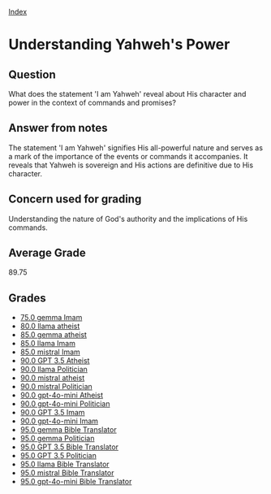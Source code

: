 
[Index](../index.md)
# Understanding Yahweh's Power
## Question
What does the statement 'I am Yahweh' reveal about His character and power in the context of commands and promises?

## Answer from notes
The statement 'I am Yahweh' signifies His all-powerful nature and serves as a mark of the importance of the events or commands it accompanies. It reveals that Yahweh is sovereign and His actions are definitive due to His character.

## Concern used for grading
Understanding the nature of God's authority and the implications of His commands.

## Average Grade
89.75

## Grades
 * [75.0 gemma Imam](../answers/gemma_Imam/Understanding_Yahweh's_Power.md)
 * [80.0 llama atheist](../answers/llama_atheist/Understanding_Yahweh's_Power.md)
 * [85.0 gemma atheist](../answers/gemma_atheist/Understanding_Yahweh's_Power.md)
 * [85.0 llama Imam](../answers/llama_Imam/Understanding_Yahweh's_Power.md)
 * [85.0 mistral Imam](../answers/mistral_Imam/Understanding_Yahweh's_Power.md)
 * [90.0 GPT 3.5 Atheist](../answers/GPT_3.5_Atheist/Understanding_Yahweh's_Power.md)
 * [90.0 llama Politician](../answers/llama_Politician/Understanding_Yahweh's_Power.md)
 * [90.0 mistral atheist](../answers/mistral_atheist/Understanding_Yahweh's_Power.md)
 * [90.0 mistral Politician](../answers/mistral_Politician/Understanding_Yahweh's_Power.md)
 * [90.0 gpt-4o-mini Atheist](../answers/gpt-4o-mini_Atheist/Understanding_Yahweh's_Power.md)
 * [90.0 gpt-4o-mini Politician](../answers/gpt-4o-mini_Politician/Understanding_Yahweh's_Power.md)
 * [90.0 GPT 3.5 Imam](../answers/GPT_3.5_Imam/Understanding_Yahweh's_Power.md)
 * [90.0 gpt-4o-mini Imam](../answers/gpt-4o-mini_Imam/Understanding_Yahweh's_Power.md)
 * [95.0 gemma Bible Translator](../answers/gemma_Bible_Translator/Understanding_Yahweh's_Power.md)
 * [95.0 gemma Politician](../answers/gemma_Politician/Understanding_Yahweh's_Power.md)
 * [95.0 GPT 3.5 Bible Translator](../answers/GPT_3.5_Bible_Translator/Understanding_Yahweh's_Power.md)
 * [95.0 GPT 3.5 Politician](../answers/GPT_3.5_Politician/Understanding_Yahweh's_Power.md)
 * [95.0 llama Bible Translator](../answers/llama_Bible_Translator/Understanding_Yahweh's_Power.md)
 * [95.0 mistral Bible Translator](../answers/mistral_Bible_Translator/Understanding_Yahweh's_Power.md)
 * [95.0 gpt-4o-mini Bible Translator](../answers/gpt-4o-mini_Bible_Translator/Understanding_Yahweh's_Power.md)
